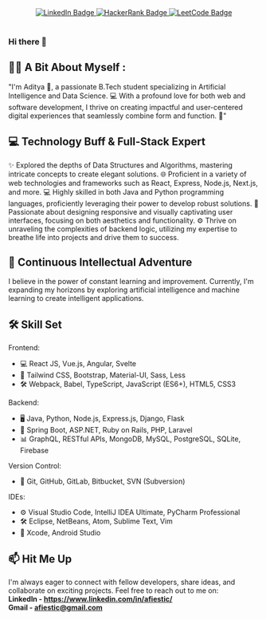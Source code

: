 <div id="header" align="center">
  <div id="badges">
<!--     <a href="mailto:afiestic@gmail.com?subject=Hello&body=Glad%20to%20connect%20with%20you!" target="_blank">
      <img src="https://img.shields.io/badge/Gmail-red?style=for-the-badge&logo=gmail&logoColor=white" alt="Gmail Badge"/>
    </a>     -->
    <a href="https://www.linkedin.com/in/afiestic" target="_blank">
      <img src="https://img.shields.io/badge/LinkedIn-blue?style=for-the-badge&logo=linkedin&logoColor=white" alt="LinkedIn Badge"/>
    </a>    
    <a href="https://www.hackerrank.com/afiestic" target="_blank">
      <img src="https://img.shields.io/badge/Hackerrank-darkgreen?style=for-the-badge&logo=hackerrank&logoColor=white" alt="HackerRank Badge"/>
    </a>
    <a href="https://leetcode.com/afiestic">
      <img src="https://img.shields.io/badge/Leetcode-yellow?style=for-the-badge&logo=leetcode&logoColor=white" alt="LeetCode Badge"/>
    </a>
  </div>
  <br>
  <img src="https://komarev.com/ghpvc/?username=afiestic&style=flat-round&color=red" alt=""/>
</div>

### Hi there 👋

## 👨‍💻 A Bit About Myself :

"I'm Aditya 👋, a passionate B.Tech student specializing in Artificial Intelligence and Data Science. 💻 With a profound love for both web and software development, I thrive on creating impactful and user-centered digital experiences that seamlessly combine form and function. 🚀"

## 💻 Technology Buff & Full-Stack Expert

✨ Explored the depths of Data Structures and Algorithms, mastering intricate concepts to create elegant solutions.
🌐 Proficient in a variety of web technologies and frameworks such as React, Express, Node.js, Next.js, and more.
💻 Highly skilled in both Java and Python programming languages, proficiently leveraging their power to develop robust solutions.
🎨 Passionate about designing responsive and visually captivating user interfaces, focusing on both aesthetics and functionality.
⚙️ Thrive on unraveling the complexities of backend logic, utilizing my expertise to breathe life into projects and drive them to success.

## 🚀 Continuous Intellectual Adventure

I believe in the power of constant learning and improvement. Currently, I'm expanding my horizons by exploring artificial intelligence and machine learning to create intelligent applications.

## 🛠️ Skill Set

Frontend:
- 💻 React JS, Vue.js, Angular, Svelte
- 🎨 Tailwind CSS, Bootstrap, Material-UI, Sass, Less
- 🛠️ Webpack, Babel, TypeScript, JavaScript (ES6+), HTML5, CSS3

Backend:
- 🖥️ Java, Python, Node.js, Express.js, Django, Flask
- 🚀 Spring Boot, ASP.NET, Ruby on Rails, PHP, Laravel
- 📊 GraphQL, RESTful APIs, MongoDB, MySQL, PostgreSQL, SQLite, Firebase

Version Control:
- 🔗 Git, GitHub, GitLab, Bitbucket, SVN (Subversion)

IDEs:
- ⚙️ Visual Studio Code, IntelliJ IDEA Ultimate, PyCharm Professional
- 🛠️ Eclipse, NetBeans, Atom, Sublime Text, Vim
- 📱 Xcode, Android Studio
<!-- ## 🌟 Open Source Contributor

I'm an advocate for open source software and love contributing to projects that make a difference. You can often find me collaborating with like-minded developers to improve the tools we all rely on. -->

## 📫 Hit Me Up

I'm always eager to connect with fellow developers, share ideas, and collaborate on exciting projects. Feel free to reach out to me on: <br>
**LinkedIn - https://www.linkedin.com/in/afiestic/** <br>
**Gmail - [afiestic@gmail.com](mailto:afiestic@gmail.com?subject=Hello&body=Glad%20to%20connect%20with%20you!)**
